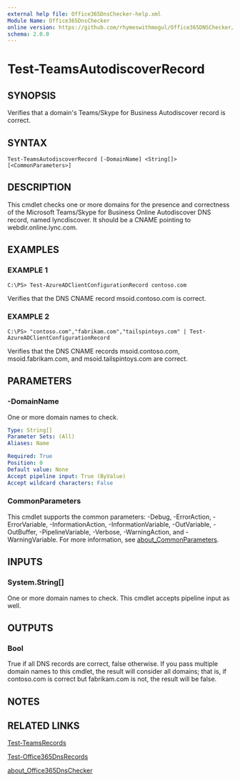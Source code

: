 ```yaml
---
external help file: Office365DnsChecker-help.xml
Module Name: Office365DnsChecker
online version: https://github.com/rhymeswithmogul/Office365DNSChecker/blob/main/man/en-US/Test-TeamsAutodiscoverRecords.md
schema: 2.0.0
---
```


# Test-TeamsAutodiscoverRecord

## SYNOPSIS
Verifies that a domain's Teams/Skype for Business Autodiscover record is correct.

## SYNTAX

```
Test-TeamsAutodiscoverRecord [-DomainName] <String[]> [<CommonParameters>]
```

## DESCRIPTION
This cmdlet checks one or more domains for the presence and correctness of the Microsoft Teams/Skype for Business Online Autodiscover DNS record, named lyncdiscover. 
It should be a CNAME pointing to webdir.online.lync.com.

## EXAMPLES

### EXAMPLE 1
```
C:\PS> Test-AzureADClientConfigurationRecord contoso.com
```

Verifies that the DNS CNAME record msoid.contoso.com is correct.

### EXAMPLE 2
```
C:\PS> "contoso.com","fabrikam.com","tailspintoys.com" | Test-AzureADClientConfigurationRecord
```

Verifies that the DNS CNAME records msoid.contoso.com, msoid.fabrikam.com, and msoid.tailspintoys.com are correct.

## PARAMETERS

### -DomainName
One or more domain names to check.

```yaml
Type: String[]
Parameter Sets: (All)
Aliases: Name

Required: True
Position: 0
Default value: None
Accept pipeline input: True (ByValue)
Accept wildcard characters: False
```

### CommonParameters
This cmdlet supports the common parameters: -Debug, -ErrorAction, -ErrorVariable, -InformationAction, -InformationVariable, -OutVariable, -OutBuffer, -PipelineVariable, -Verbose, -WarningAction, and -WarningVariable. For more information, see [about_CommonParameters](http://go.microsoft.com/fwlink/?LinkID=113216).

## INPUTS

### System.String[]
One or more domain names to check.  This cmdlet accepts pipeline input as well.

## OUTPUTS

### Bool
True if all DNS records are correct, false otherwise.  If you pass multiple domain names to this cmdlet, the result will consider all domains;  that is, if contoso.com is correct but fabrikam.com is not, the result will be false.

## NOTES

## RELATED LINKS

[Test-TeamsRecords]()

[Test-Office365DnsRecords]()

[about_Office365DnsChecker]()

